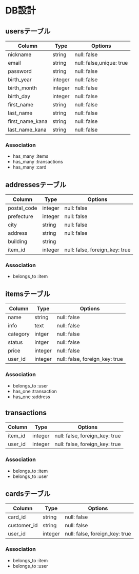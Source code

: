 # DB設計

## usersテーブル
|Column|Type|Options|
|------|----|-------|
|nickname|string|null: false|
|email|string|null: false,unique: true|
|password|string|null: false|
|birth_year|integer|null: false|
|birth_month|integer|null: false|
|birth_day|integer|null: false|
|first_name|string|null: false|
|last_name|string|null: false|
|first_name_kana|string|null: false|
|last_name_kana|string|null: false|
### Association
- has_many :items
- has_many :transactions
- has_many :card

## addressesテーブル
|Column|Type|Options|
|------|----|-------|
|postal_code|integer|null: false| <!-- 郵便番号 -->
|prefecture|integer|null: false| <!-- 都道府県 -enum> 
|city|string|null: false| <!-- 市区町村 -->
|address|string|null: false|　<!-- 住所 -->
|building|string| <!-- 建物名 -->
|item_id|integer|null: false, foreign_key: true|
### Association
- belongs_to :item

## itemsテーブル
|Column|Type|Options|
|------|----|-------|
|name|string|null: false|
|info|text|null: false|
|category|intger|null: false|  <!-- enum -->
|status|intger|null: false|
|price|integer|null: false|
|user_id|integer|null: false, foreign_key: true| <!-- <売り手> -->
### Association
- belongs_to :user
- has_one :transaction
- has_one :address

## transactions  
|Column|Type|Options|
|------|----|-------|
|item_id|integer|null: false, foreign_key: true|
|user_id|integer|null: false, foreign_key: true|<!-- <買い手> -->
### Association
- belongs_to :item
- belongs_to :user

## cardsテーブル
|Column|Type|Options|
|------|----|-------|
|card_id|string|null: false|
|customer_id|string|null: false|
|user_id|integer|null: false, foreign_key: true|
### Association
- belongs_to :item
- belongs_to :user
